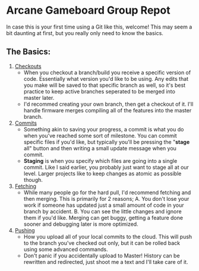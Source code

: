 # Arcane Gameboard Group Repot
In case this is your first time using a Git like this, welcome! This may seem a bit daunting at first, but you really only need to know the basics.

## The Basics:
1. [Checkouts](https://www.atlassian.com/git/tutorials/using-branches/git-checkout)
    - When you checkout a branch/build you receive a specific version of code. Essentially what version you'd like to be using. Any edits that you make will be saved to that specific branch as well, so it's best practice to keep active branches seperated to be merged into master later.
    - I'd recommed creating your own branch, then get a checkout of it. I'll handle firmware merges compiling all of the features into the master branch.
2. [Commits](https://www.atlassian.com/git/tutorials/saving-changes/git-commit)
    - Something akin to saving your progress, a commit is what you do when you've reached some sort of milestone. You can commit specific files if you'd like, but typically you'll be pressing the "**stage** all" button and then writing a small update message when you commit.
    - **Staging** is when you specify which files are going into a single commit. Like I said earlier, you probably just want to stage all at our level. Larger projects like to keep changes as atomic as possible though.
3. [Fetching](https://www.atlassian.com/git/tutorials/syncing/git-fetch)
    - While many people go for the hard pull, I'd recommend fetching and then merging. This is primarily for 2 reasons;
      A. You don't lose your work if someone has updated just a small amount of code in your branch by accident.
      B. You can see the little changes and ignore them if you'd like. Merging can get buggy, getting a feature done sooner and debugging later is more optimized.
4. [Pushing](https://www.atlassian.com/git/tutorials/syncing/git-push)
    - How you upload all of your local commits to the cloud. This will push to the branch you've checked out only, but it can be rolled back using some advanced commands.
    - Don't panic if you accidentally upload to Master! History can be rewritten and redirected, just shoot me a text and I'll take care of it.
